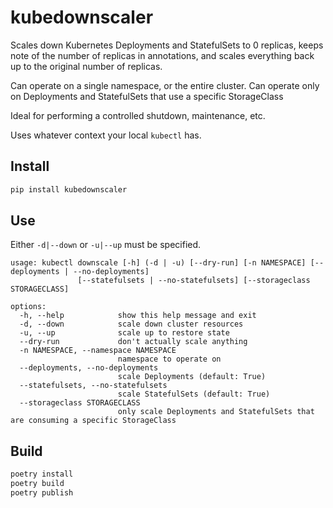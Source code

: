 # kubedownscaler

Scales down Kubernetes Deployments and StatefulSets to 0 replicas, keeps note of the number
of replicas in annotations, and scales everything back up to the original number of replicas.

Can operate on a single namespace, or the entire cluster.
Can operate only on Deployments and StatefulSets that use a specific StorageClass

Ideal for performing a controlled shutdown, maintenance, etc.

Uses whatever context your local `kubectl` has.

## Install

```sh
pip install kubedownscaler
```

## Use

Either `-d|--down` or `-u|--up` must be specified.

```
usage: kubectl downscale [-h] (-d | -u) [--dry-run] [-n NAMESPACE] [--deployments | --no-deployments]
               [--statefulsets | --no-statefulsets] [--storageclass STORAGECLASS]

options:
  -h, --help            show this help message and exit
  -d, --down            scale down cluster resources
  -u, --up              scale up to restore state
  --dry-run             don't actually scale anything
  -n NAMESPACE, --namespace NAMESPACE
                        namespace to operate on
  --deployments, --no-deployments
                        scale Deployments (default: True)
  --statefulsets, --no-statefulsets
                        scale StatefulSets (default: True)
  --storageclass STORAGECLASS
                        only scale Deployments and StatefulSets that are consuming a specific StorageClass
```

## Build

```sh
poetry install
poetry build
poetry publish
```
